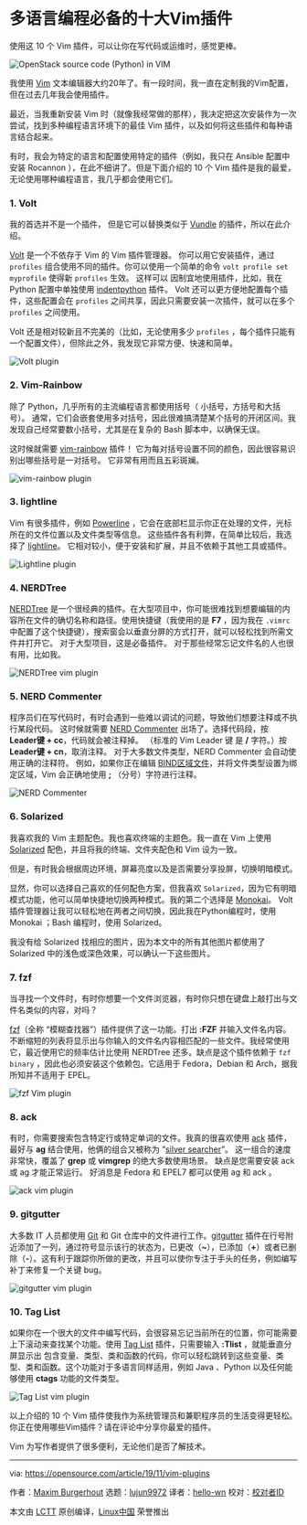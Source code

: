 [#]: collector: "lujun9972"
[#]: translator: "hello-wn"
[#]: reviewer: " "
[#]: publisher: " "
[#]: url: " "
[#]: subject: "Top 10 Vim plugins for programming in multiple languages"
[#]: via: "https://opensource.com/article/19/11/vim-plugins"
[#]: author: "Maxim Burgerhout https://opensource.com/users/wzzrd"

多语言编程必备的十大Vim插件
======
使用这 10 个 Vim 插件，可以让你在写代码或运维时，感觉更棒。

![OpenStack source code \(Python\) in VIM][1]

我使用 [Vim][2] 文本编辑器大约20年了。有一段时间，我一直在定制我的Vim配置，但在过去几年我会使用插件。

最近，当我重新安装 Vim 时（就像我经常做的那样），我决定把这次安装作为一次尝试，找到多种编程语言环境下的最佳 Vim 插件，以及如何将这些插件和每种语言结合起来。

有时，我会为特定的语言和配置使用特定的插件（例如，我只在 Ansible 配置中安装 Rocannon ），在此不细讲了。但是下面介绍的 10 个 Vim 插件是我的最爱，无论使用哪种编程语言，我几乎都会使用它们。

### 1\. Volt

我的首选并不是一个插件， 但是它可以替换类似于 [Vundle][3] 的插件，所以在此介绍。

[Volt][4] 是一个不依存于 Vim 的 Vim 插件管理器。 你可以用它安装插件，通过  `profiles`  组合使用不同的插件。你可以使用一个简单的命令 ```volt profile set myprofile``` 使得新 `profiles` 生效。 这样可以 因制宜地使用插件，比如，我在 Python 配置中单独使用 [indentpython][5] 插件。 Volt 还可以更方便地配置每个插件，这些配置会在 `profiles` 之间共享，因此只需要安装一次插件，就可以在多个 `profiles` 之间使用。

Volt 还是相对较新且不完美的（比如，无论使用多少 `profiles` ，每个插件只能有一个配置文件），但除此之外，我发现它非常方便、快速和简单。

![Volt plugin][6]

### 2\. Vim-Rainbow

除了 Python，几乎所有的主流编程语言都使用括号（ 小括号，方括号和大括号）。 通常，它们会嵌套使用多对括号，因此很难搞清楚某个括号的开闭区间。我发现自己经常要数小括号，尤其是在复杂的 Bash 脚本中，以确保无误。

这时候就需要 [vim-rainbow][7] 插件！ 它为每对括号设置不同的颜色，因此很容易识别出哪些括号是一对括号。 它非常有用而且五彩斑斓。

![vim-rainbow plugin][8]

### 3\. lightline

Vim 有很多插件，例如 [Powerline][9] ，它会在底部栏显示你正在处理的文件，光标所在的文件位置以及文件类型等信息。 这些插件各有利弊，在简单比较后，我选择了 [lightline][10]。 它相对较小，便于安装和扩展，并且不依赖于其他工具或插件。

![Lightline plugin][11]

### 4\. NERDTree

[NERDTree][12] 是一个很经典的插件。在大型项目中，你可能很难找到想要编辑的内容所在文件的确切名称和路径。使用快捷键（我使用的是 **F7** ，因为我在 `.vimrc` 中配置了这个快捷键），搜索窗会以垂直分屏的方式打开，就可以轻松找到所需文件并打开它。 对于大型项目，这是必备插件。 对于那些经常忘记文件名的人也很有用，比如我。

![NERDTree vim plugin][13]

### 5\. NERD Commenter

程序员们在写代码时，有时会遇到一些难以调试的问题，导致他们想要注释或不执行某段代码。 这时候就需要 [NERD Commenter][14] 出场了。选择代码段，按 **Leader键 + cc**，代码就会被注释掉。 （标准的 Vim Leader 键 是  **/**  字符。）按 **Leader键 + cn**，取消注释。 对于大多数文件类型，NERD Commenter 会自动使用正确的注释符。 例如，如果你正在编辑 [BIND区域文件][15]，并将文件类型设置为绑定区域，Vim 会正确地使用 **;** （分号）字符进行注释。

![NERD Commenter][16]

### 6\. Solarized

我喜欢我的 Vim 主题配色。我也喜欢终端的主题色。我一直在 Vim 上使用 [Solarized][17] 配色，并且将我的终端、文件夹配色和 Vim 设为一致。

但是，有时我会根据周边环境，屏幕亮度以及是否需要分享投屏，切换明暗模式。

显然，你可以选择自己喜欢的任何配色方案，但我喜欢 `Solarized`，因为它有明暗模式功能，他可以简单快捷地切换两种模式。我的第二个选择是 [Monokai][18]。 Volt 插件管理器让我可以轻松地在两者之间切换，因此我在Python编程时，使用 Monokai ；Bash 编程时，使用 Solarized。

我没有给 Solarized 找相应的图片，因为本文中的所有其他图片都使用了 Solarized 中的浅色或深色效果，可以确认一下这些图片。

### 7\. fzf

当寻找一个文件时，有时你想要一个文件浏览器，有时你只想在键盘上敲打出与文件名类似的内容，对吗？

[fzf][19]（全称 “模糊查找器”）插件提供了这一功能。打出 **:FZF** 并输入文件名内容。 不断缩短的列表将显示出与你输入的文件名内容相匹配的一些文件。我经常使用它，最近使用它的频率估计比使用 NERDTree 还多。缺点是这个插件依赖于 `fzf binary` ，因此也必须安装这个依赖包。它适用于 Fedora，Debian 和 Arch，据我所知并不适用于 EPEL。

![fzf Vim plugin][20]

### 8\. ack

有时，你需要搜索包含特定行或特定单词的文件。我真的很喜欢使用 [ack][21] 插件，最好与 **ag** 结合使用，他俩的组合又被称为 “[silver searcher][22]”。 这一组合的速度非常快，覆盖了 **grep** 或 **vimgrep** 的绝大多数使用场景。 缺点是您需要安装 ack 或 ag 才能正常运行。 好消息是 Fedora 和 EPEL7 都可以使用 ag 和 ack 。

![ack vim plugin][23]

### 9\. gitgutter
大多数 IT 人员都使用 [Git][24] 和 Git 仓库中的文件进行工作。[gitgutter][25] 插件在行号附近添加了一列，通过符号显示该行的状态为，已更改（**~**），已添加（**+**）或者已删除（**-**）。这有利于跟踪你所做的更改，并且可以使你专注于手头的任务，例如编写补丁来修复一个关键 bug。

![gitgutter vim plugin][26]

### 10\. Tag List

如果你在一个很大的文件中编写代码，会很容易忘记当前所在的位置，你可能需要上下滚动来查找某个功能。使用 [Tag List][27] 插件，只需要输入 **:Tlist** ，就能垂直分屏显示出 包含变量、类型、类和函数的代码，你可以轻松跳转到这些变量、类型、类和函数。这个功能对于多语言同样适用，例如 Java 、Python 以及任何能够使用 **ctags** 功能的文件类型。

![Tag List vim plugin][28]


以上介绍的 10 个 Vim 插件使我作为系统管理员和兼职程序员的生活变得更轻松。你正在使用哪些Vim插件？请在评论中分享你最爱的插件。

Vim 为写作者提供了很多便利，无论他们是否了解技术。

--------------------------------------------------------------------------------

via: https://opensource.com/article/19/11/vim-plugins

作者：[Maxim Burgerhout][a]
选题：[lujun9972][b]
译者：[hello-wn][c]
校对：[校对者ID](https://github.com/校对者ID)

本文由 [LCTT](https://github.com/LCTT/TranslateProject) 原创编译，[Linux中国](https://linux.cn/) 荣誉推出

[a]: https://opensource.com/users/wzzrd
[b]: https://github.com/lujun9972
[c]: https://github.com/hello-wn
[1]: https://opensource.com/sites/default/files/styles/image-full-size/public/lead-images/openstack_python_vim_1.jpg?itok=lHQK5zpm "OpenStack source code (Python) in VIM"
[2]: https://www.vim.org/
[3]: https://github.com/VundleVim/Vundle.vim
[4]: https://github.com/vim-volt/volt
[5]: https://github.com/vim-scripts/indentpython.vim
[6]: https://opensource.com/sites/default/files/uploads/vim-volt.gif "Volt plugin"
[7]: http://github.com/frazrepo/vim-rainbow
[8]: https://opensource.com/sites/default/files/uploads/vim-rainbox.png "vim-rainbow plugin"
[9]: https://github.com/powerline/powerline
[10]: http://github.com/itchyny/lightline.vim
[11]: https://opensource.com/sites/default/files/uploads/lightline.png "Lightline plugin"
[12]: http://github.com/scrooloose/nerdtree
[13]: https://opensource.com/sites/default/files/uploads/nerdtree.gif "NERDTree vim plugin"
[14]: http://github.com/scrooloose/nerdcommenter
[15]: https://en.wikipedia.org/wiki/Zone_file#File_format
[16]: https://opensource.com/sites/default/files/uploads/nerdcommenter.gif "NERD Commenter"
[17]: https://github.com/altercation/vim-colors-solarized
[18]: https://github.com/sickill/vim-monokai
[19]: https://github.com/junegunn/fzf.vim
[20]: https://opensource.com/sites/default/files/uploads/fzf.gif "fzf Vim plugin"
[21]: https://github.com/mileszs/ack.vim
[22]: https://github.com/ggreer/the_silver_searcher
[23]: https://opensource.com/sites/default/files/uploads/ack.gif "ack vim plugin"
[24]: https://opensource.com/resources/what-is-git
[25]: https://github.com/airblade/vim-gitgutter
[26]: https://opensource.com/sites/default/files/uploads/gitgutter.png "gitgutter vim plugin"
[27]: https://github.com/vim-scripts/taglist.vim
[28]: https://opensource.com/sites/default/files/uploads/taglist.gif "Tag List vim plugin) ) ) "

